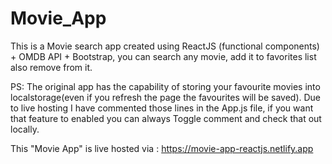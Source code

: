 # Movie_App
This is a Movie search app created using ReactJS (functional components) + OMDB API + Bootstrap, you can search any movie, add it to favorites list also remove from it.

PS: The original app has the capability of storing your favourite movies into localstorage(even if you refresh the page the favourites will be saved). Due to live hosting I have commented those lines in the App.js file, if you want that feature to enabled you can always Toggle comment and check that out locally.

This "Movie App" is live hosted via : https://movie-app-reactjs.netlify.app
